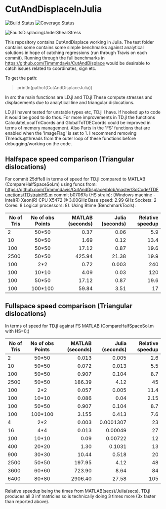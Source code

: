 # CutAndDisplaceInJulia

[![Build Status](https://travis-ci.com/Timmmdavis/CutAndDisplaceJulia.svg?token=1HhESyMNyqzV8R22Pqq6&branch=master)](https://travis-ci.com/Timmmdavis/CutAndDisplaceJulia)
[![Coverage Status](https://codecov.io/gh/Timmmdavis/CutAndDisplaceJulia/branch/master/graph/badge.svg?token=IbbZ8n4385)](https://codecov.io/gh/Timmmdavis/CutAndDisplaceJulia)

![FaultsDisplacingUnderShearStress](https://github.com/Timmmdavis/HostingGifs/blob/master/MeshPropBothAnglesFast.gif)  

This repository contains CutAndDisplace working in Julia. 
The test folder contains some contains some simple benchmarks against analytical solutions in hope of catching regressions (run through Travis on each commit). Running through the full benchmarks in https://github.com/Timmmdavis/CutAndDisplace would be desirable to catch issues related to coordinates, sign etc. 

To get the path:
> println(pathof(CutAndDisplaceJulia))

In src the main functions are 
LD.jl 
and 
TD.jl
These compute stresses and displacements due to analytical line and triangular dislocations. 

LD.jl I havent tested for unstable types etc, TD.jl I have. If hooked up to code it would be good to do thos. 
For more improvements in TD.jl the functions CalculateLocalTriCoords and GlobalToTDECoords could be improved in terms of memory management. Also Parts in the 'FS' functions that are enabled when the 'ImageFlag' is set to 1. 
I recommend removing Threads.@threads from the outer loop of these functions before debugging/working on the code.  

## Halfspace speed comparison (Triangular dislocations)

For commit 25dffe8 in terms of speed for TD.jl compared to MATLAB (CompareHalfSpaceSol.m) using funcs from: https://github.com/Timmmdavis/CutAndDisplace/blob/master/3dCode/TDFunctions/TDstrainHS.m commit b07067a  (HS strain):
(Windows machine - Intel(R) Xeon(R) CPU X5472 @ 3.00GHz	Base speed:	2.99 GHz 	Sockets:	2	Cores:	8	Logical processors:	8). Using Btime (BenchmarkTools): 

| No of Tris    | No of obs Points | MATLAB (seconds)  | Julia (seconds) | Relative speedup |
| ------------- |:----------------:| -----------------:| -------------:  | --------------:  |
| 2     | 50*50   |  0.37  |  0.06  |  5.9 |
| 10    | 50*50   |  1.69  |  0.12  | 13.4 |
| 100   | 50*50   | 17.12  |  0.87  | 19.6 |
| 2500  | 50*50   |425.94  | 21.38  | 19.9 |
| 100   | 2*2     |  0.72  |  0.003 | 240     |
| 100   | 10*10   |  4.09  |  0.03  | 120     |
| 100   | 50*50   | 17.12  |  0.87  | 19.6 |
| 100   | 100*100 | 59.84  |  3.51  | 17 |

## Fullspace speed comparison (Triangular dislocations)

In terms of speed for TD.jl against FS MATLAB (CompareHalfSpaceSol.m with HS=0;)

| No of Tris    | No of obs Points | MATLAB (seconds)  | Julia (seconds) | Relative speedup |
| ------------- |:----------------:| -----------------:| -------------:  | --------------:  |
| 2     | 50*50   |  0.013 | 0.005 | 2.6 | 
| 10    | 50*50   |  0.072 | 0.013 | 5.5 | 
| 100   | 50*50   |  0.907 | 0.104 | 8.7 |
| 2500  | 50*50   |186.39  | 4.12 | 45 |
| 100   | 2*2     |  0.057 | 0.005 |11.4|
| 100   | 10*10   |  0.086 | 0.04 | 2.15 |
| 100   | 50*50   |  0.907 | 0.104 | 8.7 |
| 100   | 100*100 |  3.155 | 0.413 | 7.6 |
| 4     | 2*2     |   0.003 |  0.0001307 | 23  | 
| 16    | 4*4     |   0.013 |  0.00049   | 27  | 
| 100   | 10*10   |   0.09 |   0.00722   | 12 |
| 400   | 20*20   |   1.30 |   0.1031    | 13  |
| 900   | 30*30   |  10.44 |   0.518     | 20  |
| 2500  | 50*50   | 197.95 |  4.12       | 48  |
| 3600  | 60*60   | 723.90 |  8.64      | 84 |
| 6400  | 80*80   |2906.40 | 27.58      | 105 |


Relative speedup being the times from MATLAB(secs)/Julia(secs).
TD.jl produces all 3 inf matricies so is technically doing 3 times more (3x faster than reported above).  
